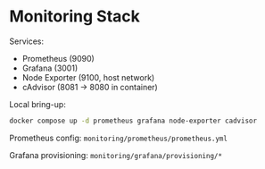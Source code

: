 # Monitoring Stack

Services:
- Prometheus (9090)
- Grafana (3001)
- Node Exporter (9100, host network)
- cAdvisor (8081 -> 8080 in container)

Local bring-up:
```bash
docker compose up -d prometheus grafana node-exporter cadvisor
```

Prometheus config: `monitoring/prometheus/prometheus.yml`

Grafana provisioning: `monitoring/grafana/provisioning/*`

